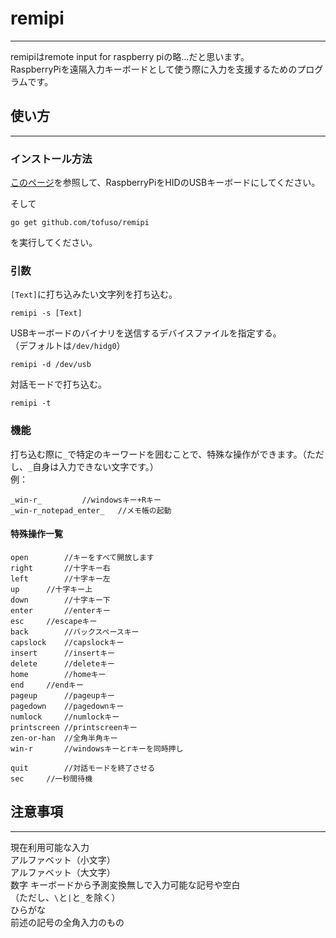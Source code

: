 # remipi
---
remipiはremote input for raspberry piの略…だと思います。  
RaspberryPiを遠隔入力キーボードとして使う際に入力を支援するためのプログラムです。  

## 使い方
---

### インストール方法

[このページ](https://tofu-so.hatenablog.jp/entry/2018/09/28/020705#Raspberry-Pi%E3%81%8B%E3%82%89%E3%82%AD%E3%83%BC%E3%83%9C%E3%83%BC%E3%83%89%E3%81%A8%E3%81%97%E3%81%A6%E5%85%A5%E5%8A%9B%E3%81%97%E3%81%A6%E3%81%BF%E3%82%8B)を参照して、RaspberryPiをHIDのUSBキーボードにしてください。  

そして

```
go get github.com/tofuso/remipi
```

を実行してください。

### 引数

`[Text]`に打ち込みたい文字列を打ち込む。

```
remipi -s [Text]
```

USBキーボードのバイナリを送信するデバイスファイルを指定する。  
（デフォルトは`/dev/hidg0`）

```
remipi -d /dev/usb
```

対話モードで打ち込む。

```
remipi -t
```

### 機能

打ち込む際に`_`で特定のキーワードを囲むことで、特殊な操作ができます。（ただし、`_`自身は入力できない文字です。）  
例：

```
_win-r_			//windowsキー+Rキー  
_win-r_notepad_enter_	//メモ帳の起動
```

#### 特殊操作一覧

```
open		//キーをすべて開放します
right		//十字キー右
left		//十字キー左
up		//十字キー上
down		//十字キー下
enter		//enterキー
esc		//escapeキー
back		//バックスペースキー
capslock	//capslockキー
insert		//insertキー
delete		//deleteキー
home		//homeキー
end		//endキー
pageup		//pageupキー
pagedown	//pagedownキー
numlock		//numlockキー
printscreen	//printscreenキー
zen-or-han	//全角半角キー
win-r		//windowsキーとrキーを同時押し

quit		//対話モードを終了させる
sec		//一秒間待機
```

## 注意事項
---

現在利用可能な入力  
アルファベット（小文字）  
アルファベット（大文字）  
数字
キーボードから予測変換無しで入力可能な記号や空白  
（ただし、`\`と`|`と`_`を除く）  
ひらがな  
前述の記号の全角入力のもの